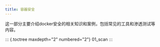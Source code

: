 ```yaml
---
title: 容器安全
---
```


这一部分主要介绍docker安全的相关知识和案例，包括常见的工具和渗透测试等内容。

::: {.toctree maxdepth="2" numbered="2"}
01_scan
:::
